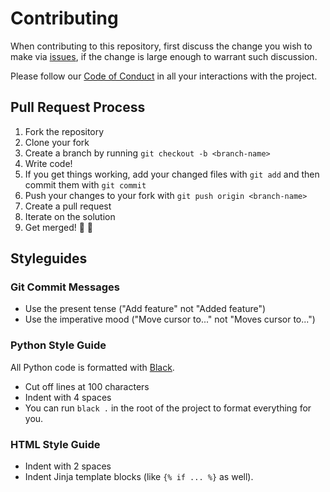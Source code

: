 # Contributing

When contributing to this repository, first discuss the change you wish to make via [issues](https://github.com/KuriusMTL/HackItForward/issues), if the change is large enough to warrant such discussion.

Please follow our [Code of Conduct](./CODE_OF_CONDUCT.md) in all your interactions with the project.

## Pull Request Process

1. Fork the repository
2. Clone your fork
3. Create a branch by running `git checkout -b <branch-name>`
4. Write code!
5. If you get things working, add your changed files with `git add` and then commit them with `git commit`
6. Push your changes to your fork with `git push origin <branch-name>`
7. Create a pull request
8. Iterate on the solution
9. Get merged! 🎉 🎊

## Styleguides

### Git Commit Messages

* Use the present tense ("Add feature" not "Added feature")
* Use the imperative mood ("Move cursor to..." not "Moves cursor to...")

### Python Style Guide

All Python code is formatted with [Black](https://github.com/psf/black).

* Cut off lines at 100 characters
* Indent with 4 spaces
* You can run `black .` in the root of the project to format everything for you.

### HTML Style Guide

* Indent with 2 spaces
* Indent Jinja template blocks (like `{% if ... %}` as well).
